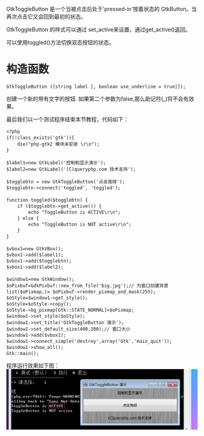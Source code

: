 GtkToggleButton 是一个当被点击后处于'pressed-in'按着状态的 GtkButton。当再次点击它又会回到最初的状态。

GtkToggleButton 的样式可以通过 set_active来设置，通过get_active()返回。

可以使用toggled()方法切换双态按钮的状态。

# 构造函数
~~~
GtkToggleButton ([string label [, boolean use_underline = true]]);  
~~~

创建一个新的带有文字的按钮. 如果第二个参数为false,那么助记符(_)将不会有效果。

最后我们以一个测试程序结束本节教程，代码如下：
~~~
<?php       
if(!class_exists('gtk')){       
    die("php-gtk2 模块未安装 \r\n");   
}   
  
$label1=new GtkLabel('控制和显示演示');   
$label2=new GtkLabel('(C)queryphp.com 技术支持');   
  
$togglebtn = new GtkToggleButton('点击我呀');   
$togglebtn->connect('toggled', 'toggled');   
  
function toggled($togglebtn) {   
    if ($togglebtn->get_active()) {   
        echo "ToggleButton is ACTIVE\r\n";   
    } else {   
        echo "ToggleButton is NOT active\r\n";   
    }   
}   
  
$vbox1=new GtkVBox();   
$vbox1->add($label1);   
$vbox1->add($togglebtn);   
$vbox1->add($label2);   
  
$window1=new GtkWindow();   
$oPixbuf=GdkPixbuf::new_from_file('big.jpg');// 为窗口创建背景   
list($oPixmap,)= $oPixbuf->render_pixmap_and_mask(255);   
$oStyle=$window1->get_style();   
$oStyle=$oStyle->copy();   
$oStyle->bg_pixmap[Gtk::STATE_NORMAL]=$oPixmap;   
$window1->set_style($oStyle);   
$window1->set_title('GtkToggleButton 演示');   
$window1->set_default_size(400,200);// 窗口大小   
$window1->add($vbox1);   
$window1->connect_simple('destroy',array('Gtk','main_quit'));   
$window1->show_all();   
Gtk::main();
~~~  

程序运行效果如下图：
![](image/screenshot_1482469105259.png)